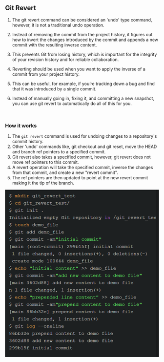 ## Git Revert
1. The git revert command can be considered an 'undo' type command, however, it is not a traditional undo operation. 
2. Instead of removing the commit from the project history, it figures out how to invert the changes introduced by the commit and appends a new commit with the resulting inverse content.
3. This prevents Git from losing history, which is important for the integrity of your revision history and for reliable collaboration.

4. Reverting should be used when you want to apply the inverse of a commit from your project history. 
5. This can be useful, for example, if you’re tracking down a bug and find that it was introduced by a single commit. 
6. Instead of manually going in, fixing it, and committing a new snapshot, you can use git revert to automatically do all of this for you.

<br />

### How it works
1. The `git revert` command is used for undoing changes to a repository's commit history. 
2. Other 'undo' commands like, git checkout and git reset, move the HEAD and branch ref pointers to a specified commit. 
3. Git revert also takes a specified commit, however, git revert does not move ref pointers to this commit. 
4. A revert operation will take the specified commit, inverse the changes from that commit, and create a new "revert commit". 
5. The ref pointers are then updated to point at the new revert commit making it the tip of the branch.

![](/assets/git_revert_1.png)